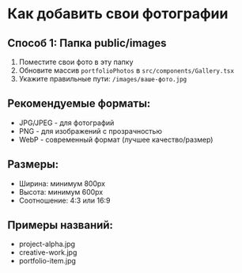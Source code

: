 # Как добавить свои фотографии

## Способ 1: Папка public/images
1. Поместите свои фото в эту папку
2. Обновите массив `portfolioPhotos` в `src/components/Gallery.tsx`
3. Укажите правильные пути: `/images/ваше-фото.jpg`

## Рекомендуемые форматы:
- JPG/JPEG - для фотографий
- PNG - для изображений с прозрачностью
- WebP - современный формат (лучшее качество/размер)

## Размеры:
- Ширина: минимум 800px
- Высота: минимум 600px
- Соотношение: 4:3 или 16:9

## Примеры названий:
- project-alpha.jpg
- creative-work.jpg
- portfolio-item.jpg
